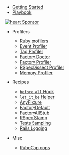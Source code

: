<!-- markdownlint-disable -->

* [Getting Started](/getting_started.md)
* [Playbook](/playbook.md)
<a rel="noopener" href="https://github.com/sponsors/test-prof" class="sponsor-link" target="_blank">
  <img class='sponsor-badge' src='/assets/images/heart.svg' alt='heart' />
  <span>Sponsor</span>
</a>

* Profilers
  * [Ruby profilers](/profilers/ruby_profilers.md)
  * [Event Profiler](/profilers/event_prof.md)
  * [Tag Profiler](/profilers/tag_prof.md)
  * [Factory Doctor](/profilers/factory_doctor.md)
  * [Factory Profiler](/profilers/factory_prof.md)
  * [RSpecDissect Profiler](/profilers/rspec_dissect.md)
  * [Memory Profiler](/profilers/memory_prof.md)

* Recipes
  * [`before_all` Hook](/recipes/before_all.md)
  * [`let_it_be` Helper](/recipes/let_it_be.md)
  * [AnyFixture](/recipes/any_fixture.md)
  * [FactoryDefault](/recipes/factory_default.md)
  * [FactoryAllStub](/recipes/factory_all_stub.md)
  * [RSpec Stamp](/recipes/rspec_stamp.md)
  * [Tests Sampling](/recipes/tests_sampling.md)
  * [Rails Logging](/recipes/logging.md)

* Misc
  * [RuboCop cops](/misc/rubocop.md)
